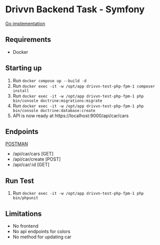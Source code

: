 # Drivvn Backend Task - Symfony

[Go implementation](https://github.com/mcabej/backend-task)

## Requirements
- Docker

## Starting up
1. Run `docker compose up --build -d`
2. Run `docker exec -it -w /opt/app drivvn-test-php-fpm-1 composer install`
3. Run `docker exec -it -w /opt/app drivvn-test-php-fpm-1 php bin/console doctrine:migrations:migrate`
4. Run `docker exec -it -w /opt/app drivvn-test-php-fpm-1 php bin/console doctrine:database:create`
5. API is now ready at https://localhost:9000/api/car/cars

## Endpoints
[POSTMAN](https://www.postman.com/avionics-engineer-99532960/workspace/public-apis/request/27922445-716d524a-60fb-4132-8368-6fd60b684181)
- /api/car/cars [GET]
- /api/car/create [POST]
- /api/car/:id [GET]

## Run Test
1. Run `docker exec -it -w /opt/app drivvn-test-php-fpm-1 php bin/phpunit`

## Limitations
- No frontend
- No api endpoints for colors
- No method for updating car

